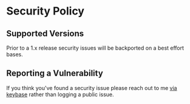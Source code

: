 # Security Policy

## Supported Versions

Prior to a 1.x release security issues will be backported on a best effort bases.

## Reporting a Vulnerability

If you think you've found a security issue please reach out to me [via keybase](https://keybase.io/gmurphy) rather than logging a public issue.

